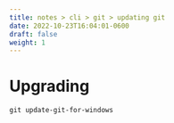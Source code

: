 ```yaml
---
title: notes > cli > git > updating git
date: 2022-10-23T16:04:01-0600
draft: false
weight: 1
---
```

# Upgrading
`git update-git-for-windows`
